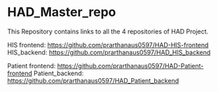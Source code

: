 # HAD_Master_repo
This Repository contains links to all the 4 repositories of HAD Project. 


HIS frontend: https://github.com/prarthanaus0597/HAD-HIS-frontend 
HIS_backend: https://github.com/prarthanaus0597/HAD_HIS_backend

Patient frontend: https://github.com/prarthanaus0597/HAD-Patient-frontend
Patient_backend: https://github.com/prarthanaus0597/HAD_Patient_backend
